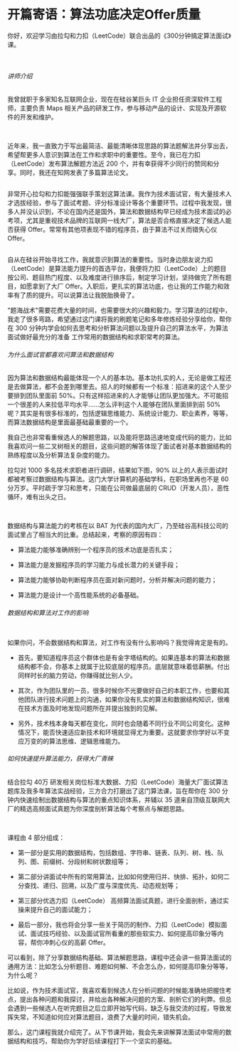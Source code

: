 # 开篇寄语：算法功底决定Offer质量

你好，欢迎学习由拉勾和力扣（LeetCode）联合出品的《300分钟搞定算法面试》课。  

<br />

###### 讲师介绍

我曾就职于多家知名互联网企业，现在在硅谷某巨头 IT 企业担任资深软件工程师，主要负责 Maps 相关产品的研发工作，参与移动产品的设计、实现及开源软件的开发和维护。

<br />

近年来，我一直致力于写出最简洁、最能清晰体现思路的算法题解法并分享出去，希望帮更多人意识到算法在工作和求职中的重要性。至今，我已在力扣（LeetCode）发布算法解题方法近 200 个，并有幸获得不少同行的赞同和分享。同时，我还在知网发表了多篇算法论文。


<Image alt="" src="http://s0.lgstatic.com/i/image2/M01/9D/51/CgotOV2td9qAFNJZAAVW-BReZVA180.png"/> 


<br />

非常开心拉勾和力扣能强强联手策划这算法课。我作为技术面试官，有大量技术人才选拔经验，参与了面试考题、评分标准设计等各个重要环节。过程中我发现，很多人并没认识到，不论在国内还是国外，算法和数据结构早已经成为技术面试的必考项，尤其是重视技术品牌的互联网一线大厂，算法是否合格直接决定了候选人能否获得 Offer。常常有其他项表现不错的程序员，由于算法不过关而错失心仪 Offer。


<Image alt="" src="http://s0.lgstatic.com/i/image2/M01/9D/32/CgoB5l2td9qAf2VuAABerHKNze4736.png"/> 


<br />

自从在硅谷开始寻找工作，我就意识到算法的重要性。当时身边朋友说力扣（LeetCode）是算法能力提升的首选平台，我便将力扣（LeetCode）上的题目按公司、题目热门程度、以及难度进行排序后，制定学习计划，坚持做完了所有题目，如愿拿到了大厂 Offer。入职后，更扎实的算法功底，也让我的工作能力和效率有了质的提升。可以说算法让我脱胎换骨了。

"题海战术"需要花费大量的时间，也需要很大的兴趣和毅力。学习算法的过程中，我走了很多弯路，希望通过这门课将我的刷题笔记和多年修炼经验分享给你，帮你在 300 分钟内学会如何去思考和分析算法问题以及提升自己的算法水平，为算法面试做好最充分的准备 工作常用的数据结构和求职常考的算法。

###### 为什么面试官都喜欢问算法和数据结构

因为算法和数据结构最能体现一个人的基本功。基本功扎实的人，无论是做工程还是去做算法，都不会差到哪里去。招人的时候都有一个标准：招进来的这个人至少要排到团队里面前 50%。只有这样招进来的人才能够让团队更加强大。不可能招一个很差的人来拉低平均水平......怎么评判这个人能够在团队里面排到前 50% 呢？其实是有很多标准的，包括逻辑思维能力、系统设计能力、职业素养，等等，而算法数据结构是里面最基础最重要的一个。  

我自己也非常看重候选人的解题思路，以及能将思路迅速地变成代码的能力，比如我喜欢问一些二叉树相关的题目，这些问题的解答体现了面试者对基本数据结构的熟练程度以及分析算法复杂度的能力。

拉勾对 1000 多名技术求职者进行调研，结果如下图，90% 以上的人表示面试时都被考察过数据结构与算法。这门大学计算机的基础学科，在职场里再也不是 60 分万岁。平时疏于学习和思考，只能在公司做最底层的 CRUD（开发人员），恶性循环，难有出头之日。

<br />


<Image alt="" src="http://s0.lgstatic.com/i/image2/M01/9D/51/CgotOV2td9qAGBDwAABEsYGN5S0631.png"/> 


数据结构与算法能力的考核在以 BAT 为代表的国内大厂，乃至硅谷高科技公司的面试里占了相当大的比重。总结起来，考察的原因有四：

* 算法能力能够准确辨别一个程序员的技术功底是否扎实；

* 算法能力是发掘程序员的学习能力与成长潜力的关键手段；

* 算法能力能够协助判断程序员在面对新问题时，分析并解决问题的能力；

* 算法能力是设计一个高性能系统的必备基础。

###### 数据结构和算法对工作的影响﻿


<Image alt="" src="http://s0.lgstatic.com/i/image2/M01/9D/32/CgoB5l2td9qAWazAAABmDjYtcgw390.png"/> 


如果你问，不会数据结构和算法，对工作有没有什么影响吗？我觉得肯定是有的。

* 首先，要知道程序员这个群体也是有金字塔结构的。如果连基本的算法和数据结构都不会，你基本上就属于比较底层的程序员。底层就意味着低薪酬。付出同样时长的脑力劳动，你赚得就比别人少。

* 其次，作为团队里的一员，很多时候你不光要做好自己的本职工作，也要和其他团队进行技术问题上的沟通，如果你没有扎实的算法和数据结构知识，很难在技术方面及时地发现问题所在并提出独到的见解。

* 另外，技术栈本身每天都在变化，同时也会随着不同行业不同公司变化。这种情况下，能否快速适应新技术和环境就显得尤为重要。这就要求你学好以不变应万变的的算法思维、逻辑思维能力。

###### 如何快速提升算法能力，获得大厂青睐

结合拉勾 40万 研发相关岗位标准大数据、力扣（LeetCode）海量大厂面试算法题库及我多年算法实战经验，三方合力打磨出了这门算法课，旨在帮你在 300 分钟内快速绘制出数据结构与算法的重点知识体系，并辅以 35 道来自顶级互联网大厂的精选高频面试真题为你深度剖析算法每个考察点与解题思路。


<Image alt="" src="http://s0.lgstatic.com/i/image2/M01/9D/51/CgotOV2td9qAQ1iLAACgvHlWNWo866.png"/> 



<Image alt="" src="http://s0.lgstatic.com/i/image2/M01/9D/32/CgoB5l2td9uASVpjAAJeTS0Bj5g377.png"/> 


课程由 4 部分组成：

* 第一部分是实用的数据结构，包括数组、字符串、链表、队列、树、栈、队列、图、前缀树、分段树和树状数组等；

* 第二部分讲面试中所有的常用算法，比如如何使用归并、快排、拓扑，如何二分查找、递归、回溯，以及广度与深度优先、动态规划等；

* 第三部分优选力扣（LeetCode） 高频算法面试真题，进行全面剖析，通过实操来提升自己的面试能力；

* 最后一部分，我也将会分享一些关于简历的制作、力扣（LeetCode）模拟面试、面试技巧经验、以及面试官所看重的那些软实力、如何提高印象分等内容，帮你冲刺心仪的高薪 Offer。

可以看到，除了分享数据结构基础、算法解题思路，课程中还会讲一些算法面试的通用方法：比如怎么分析题目、难题如何解、不会怎么办，如何提高印象分等等，为什么呢？  

比如说，作为技术面试官，我喜欢看到候选人在分析问题的时候能准确地把握住考点，提出各种问题和我探讨，并给出各种解决问题的方案、剖析它们的利弊。但总会遇到一些候选人在听完题目之后立即开始写代码，缺乏与我交流的过程，导致发挥失常，不知道如何应对算法题目，浪费了大量的时间，错失机会。

那么，这门课程我就介绍完了。从下节课开始，我会先来讲解算法面试中常用的数据结构和技巧，帮助你为学好后续课程打下一个坚实的基础。

<br />


